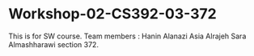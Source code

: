 # Workshop-02-CS392-03-372
This is for SW course.
Team members : 
Hanin Alanazi
Asia Alrajeh 
Sara Almashharawi 
section 372.
